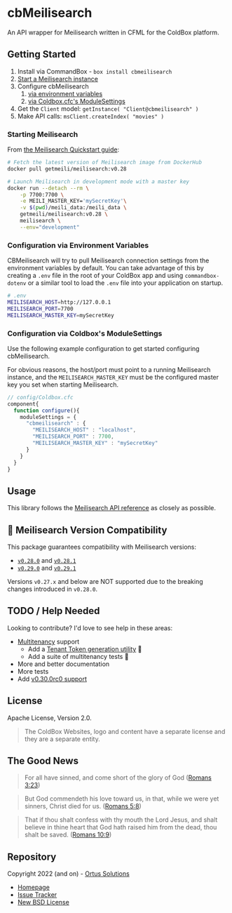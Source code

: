 # cbMeilisearch

An API wrapper for Meilisearch written in CFML for the ColdBox platform.

## Getting Started

1. Install via CommandBox - `box install cbmeilisearch`
2. [Start a Meilisearch instance](#starting-meilisearch)
3. Configure cbMeilisearch
   1. [via environment variables](#configuration-via-environment-variables)
   2. [via Coldbox.cfc's ModuleSettings](#configuration-via-coldboxs-modulesettings)
4. Get the `Client` model: `getInstance( "Client@cbmeilisearch" )`
5. Make API calls: `msClient.createIndex( "movies" )`

### Starting Meilisearch

From [the Meilisearch Quickstart guide](https://docs.meilisearch.com/learn/getting_started/quick_start.html#setup-and-installation):

```bash
# Fetch the latest version of Meilisearch image from DockerHub
docker pull getmeili/meilisearch:v0.28

# Launch Meilisearch in development mode with a master key
docker run --detach --rm \
    -p 7700:7700 \
    -e MEILI_MASTER_KEY='mySecretKey'\
    -v $(pwd)/meili_data:/meili_data \
    getmeili/meilisearch:v0.28 \
    meilisearch \
    --env="development"
```


### Configuration via Environment Variables

CBMeilisearch will try to pull Meilisearch connection settings from the environment variables by default. You can take advantage of this by creating a `.env` file in the root of your ColdBox app and using `commandbox-dotenv` or a similar tool to load the `.env` file into your application on startup.

```bash
# .env
MEILISEARCH_HOST=http://127.0.0.1
MEILISEARCH_PORT=7700
MEILISEARCH_MASTER_KEY=mySecretKey
```

### Configuration via Coldbox's ModuleSettings

Use the following example configuration to get started configuring cbMeilisearch.

For obvious reasons, the host/port must point to a running Meilisearch instance, and the `MEILISEARCH_MASTER_KEY` must be the configured master key you set when starting Meilisearch.

```js
// config/Coldbox.cfc
component{
  function configure(){
    moduleSettings = {
      "cbmeilisearch" : {
        "MEILISEARCH_HOST" : "localhost",
        "MEILISEARCH_PORT" : 7700,
        "MEILISEARCH_MASTER_KEY" : "mySecretKey"
      }
    }
  }
}
```

## Usage

This library follows the [Meilisearch API reference](https://docs.meilisearch.com/reference/api/overview.html#api-reference) as closely as possible.

## 🤖 Meilisearch Version Compatibility

This package guarantees compatibility with Meilisearch versions:

* [`v0.28.0`](https://github.com/meilisearch/meilisearch/releases/tag/v0.28.0) and [`v0.28.1`](https://github.com/meilisearch/meilisearch/releases/tag/v0.28.1)
* [`v0.29.0`](https://github.com/meilisearch/meilisearch/releases/tag/v0.29.0) and [`v0.29.1`](https://github.com/meilisearch/meilisearch/releases/tag/v0.29.1)

Versions `v0.27.x` and below are NOT supported due to the breaking changes introduced in `v0.28.0`.

## TODO / Help Needed

Looking to contribute? I'd love to see help in these areas:

* [Multitenancy](https://docs.meilisearch.com/learn/security/tenant_tokens.html#multitenancy-and-tenant-tokens) support
  * Add a [Tenant Token generation utility](https://docs.meilisearch.com/learn/security/tenant_tokens.html#generating-tenant-tokens-without-a-meilisearch-sdk) 🔑
  * Add a suite of multitenancy tests 🤖
* More and better documentation
* More tests
* Add [v0.30.0rc0 support](https://github.com/meilisearch/meilisearch/releases/tag/v0.30.0rc0)

## License

Apache License, Version 2.0.

> The ColdBox Websites, logo and content have a separate license and they are a separate entity.

## The Good News

> For all have sinned, and come short of the glory of God ([Romans 3:23](https://www.kingjamesbibleonline.org/Romans-3-23/))

> But God commendeth his love toward us, in that, while we were yet sinners, Christ died for us. ([Romans 5:8](https://www.kingjamesbibleonline.org/Romans-5-8))

> That if thou shalt confess with thy mouth the Lord Jesus, and shalt believe in thine heart that God hath raised him from the dead, thou shalt be saved. ([Romans 10:9](https://www.kingjamesbibleonline.org/Romans-10-9/))

## Repository

Copyright 2022 (and on) - [Ortus Solutions](https://www.ortussolutions.com/)

* [Homepage](https://github.com/coldbox-modules/cbmeilisearch)
* [Issue Tracker](https://github.com/coldbox-modules/cbmeilisearch/issues)
* [New BSD License](https://github.com/coldbox-modules/cbmeilisearch/blob/master/LICENSE.txt)